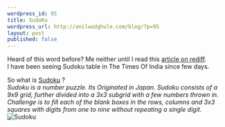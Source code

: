 ```yaml
--- 
wordpress_id: 95
title: SudoKu
wordpress_url: http://anilwadghule.com/blog/?p=95
layout: post
published: false
---
```

<p>Heard of this word before? Me neither until I read this <a href="http://in.rediff.com/money/2005/jun/03sud.htm" target="_blank">article on rediff</a>.<br />I have been seeing Sudoku table in The Times Of India since few days.</p>So what is <a href="http://www.sudoku.com/" target="_blank">Sudoku</a> ?<br /><em>Sudoku is a number puzzle. Its Originated in Japan. Sudoku consists of a 9x9 grid, further divided into a 3x3 subgrid with a few numbers thrown in. Challenge is to fill each of the blank boxes in the rows, columns and 3x3 squares with digits from one to nine without repeating a single digit.</em><br /><img alt="Sudoku" src="http://photos1.blogger.com/img/272/4539/1024/Sudoku.jpg" border="0" />
